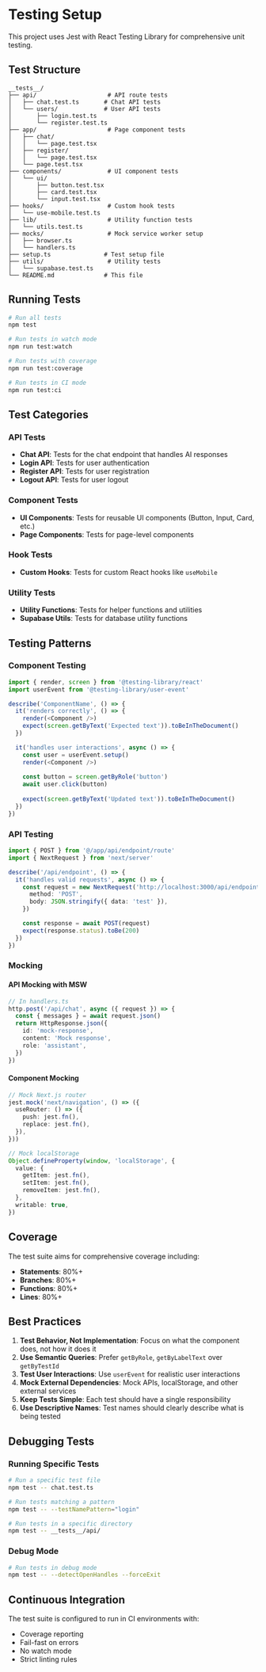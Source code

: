# Testing Setup

This project uses Jest with React Testing Library for comprehensive unit testing.

## Test Structure

```
__tests__/
├── api/                    # API route tests
│   ├── chat.test.ts       # Chat API tests
│   └── users/             # User API tests
│       ├── login.test.ts
│       └── register.test.ts
├── app/                    # Page component tests
│   ├── chat/
│   │   └── page.test.tsx
│   ├── register/
│   │   └── page.test.tsx
│   └── page.test.tsx
├── components/             # UI component tests
│   └── ui/
│       ├── button.test.tsx
│       ├── card.test.tsx
│       └── input.test.tsx
├── hooks/                  # Custom hook tests
│   └── use-mobile.test.ts
├── lib/                    # Utility function tests
│   └── utils.test.ts
├── mocks/                  # Mock service worker setup
│   ├── browser.ts
│   └── handlers.ts
├── setup.ts               # Test setup file
├── utils/                  # Utility tests
│   └── supabase.test.ts
└── README.md              # This file
```

## Running Tests

```bash
# Run all tests
npm test

# Run tests in watch mode
npm run test:watch

# Run tests with coverage
npm run test:coverage

# Run tests in CI mode
npm run test:ci
```

## Test Categories

### API Tests
- **Chat API**: Tests for the chat endpoint that handles AI responses
- **Login API**: Tests for user authentication
- **Register API**: Tests for user registration
- **Logout API**: Tests for user logout

### Component Tests
- **UI Components**: Tests for reusable UI components (Button, Input, Card, etc.)
- **Page Components**: Tests for page-level components

### Hook Tests
- **Custom Hooks**: Tests for custom React hooks like `useMobile`

### Utility Tests
- **Utility Functions**: Tests for helper functions and utilities
- **Supabase Utils**: Tests for database utility functions

## Testing Patterns

### Component Testing
```typescript
import { render, screen } from '@testing-library/react'
import userEvent from '@testing-library/user-event'

describe('ComponentName', () => {
  it('renders correctly', () => {
    render(<Component />)
    expect(screen.getByText('Expected text')).toBeInTheDocument()
  })

  it('handles user interactions', async () => {
    const user = userEvent.setup()
    render(<Component />)
    
    const button = screen.getByRole('button')
    await user.click(button)
    
    expect(screen.getByText('Updated text')).toBeInTheDocument()
  })
})
```

### API Testing
```typescript
import { POST } from '@/app/api/endpoint/route'
import { NextRequest } from 'next/server'

describe('/api/endpoint', () => {
  it('handles valid requests', async () => {
    const request = new NextRequest('http://localhost:3000/api/endpoint', {
      method: 'POST',
      body: JSON.stringify({ data: 'test' }),
    })

    const response = await POST(request)
    expect(response.status).toBe(200)
  })
})
```

### Mocking

#### API Mocking with MSW
```typescript
// In handlers.ts
http.post('/api/chat', async ({ request }) => {
  const { messages } = await request.json()
  return HttpResponse.json({
    id: 'mock-response',
    content: 'Mock response',
    role: 'assistant',
  })
})
```

#### Component Mocking
```typescript
// Mock Next.js router
jest.mock('next/navigation', () => ({
  useRouter: () => ({
    push: jest.fn(),
    replace: jest.fn(),
  }),
}))

// Mock localStorage
Object.defineProperty(window, 'localStorage', {
  value: {
    getItem: jest.fn(),
    setItem: jest.fn(),
    removeItem: jest.fn(),
  },
  writable: true,
})
```

## Coverage

The test suite aims for comprehensive coverage including:
- **Statements**: 80%+
- **Branches**: 80%+
- **Functions**: 80%+
- **Lines**: 80%+

## Best Practices

1. **Test Behavior, Not Implementation**: Focus on what the component does, not how it does it
2. **Use Semantic Queries**: Prefer `getByRole`, `getByLabelText` over `getByTestId`
3. **Test User Interactions**: Use `userEvent` for realistic user interactions
4. **Mock External Dependencies**: Mock APIs, localStorage, and other external services
5. **Keep Tests Simple**: Each test should have a single responsibility
6. **Use Descriptive Names**: Test names should clearly describe what is being tested

## Debugging Tests

### Running Specific Tests
```bash
# Run a specific test file
npm test -- chat.test.ts

# Run tests matching a pattern
npm test -- --testNamePattern="login"

# Run tests in a specific directory
npm test -- __tests__/api/
```

### Debug Mode
```bash
# Run tests in debug mode
npm test -- --detectOpenHandles --forceExit
```

## Continuous Integration

The test suite is configured to run in CI environments with:
- Coverage reporting
- Fail-fast on errors
- No watch mode
- Strict linting rules 